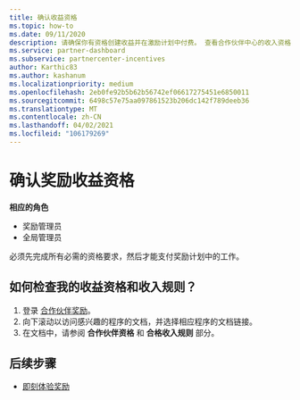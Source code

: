 ```yaml
---
title: 确认收益资格
ms.topic: how-to
ms.date: 09/11/2020
description: 请确保你有资格创建收益并在激励计划中付费。 查看合作伙伴中心的收入资格和收入规则。
ms.service: partner-dashboard
ms.subservice: partnercenter-incentives
author: Karthic83
ms.author: kashanum
ms.localizationpriority: medium
ms.openlocfilehash: 2eb0fe92b5b62b56742ef06617275451e6850011
ms.sourcegitcommit: 6498c57e75aa097861523b206dc142f789deeb36
ms.translationtype: MT
ms.contentlocale: zh-CN
ms.lasthandoff: 04/02/2021
ms.locfileid: "106179269"
---
```

# <a name="confirm-your-incentives-earnings-eligibility"></a>确认奖励收益资格

**相应的角色**

- 奖励管理员
- 全局管理员

必须先完成所有必需的资格要求，然后才能支付奖励计划中的工作。

## <a name="how-do-i-check-my-earning-eligibility-and-revenue-rules"></a>如何检查我的收益资格和收入规则？

1. 登录 [合作伙伴奖励](https://partner.microsoft.com/membership/partner-incentives)。
2. 向下滚动以访问感兴趣的程序的文档，并选择相应程序的文档链接。
3. 在文档中，请参阅 **合作伙伴资格** 和 **合格收入规则** 部分。

## <a name="next-steps"></a>后续步骤

- [即刻体验奖励](incentives-get-started-intro.md)
